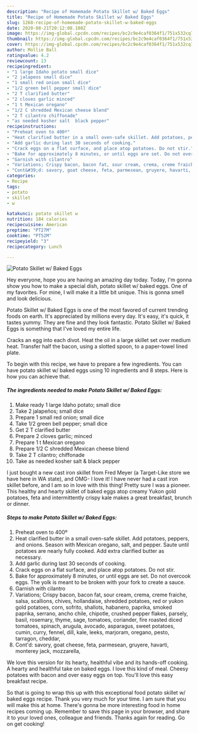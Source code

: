 ```yaml
---
description: "Recipe of Homemade Potato Skillet w/ Baked Eggs"
title: "Recipe of Homemade Potato Skillet w/ Baked Eggs"
slug: 1268-recipe-of-homemade-potato-skillet-w-baked-eggs
date: 2020-08-21T20:12:08.108Z
image: https://img-global.cpcdn.com/recipes/bc2c9e4caf0364f1/751x532cq70/potato-skillet-w-baked-eggs-recipe-main-photo.jpg
thumbnail: https://img-global.cpcdn.com/recipes/bc2c9e4caf0364f1/751x532cq70/potato-skillet-w-baked-eggs-recipe-main-photo.jpg
cover: https://img-global.cpcdn.com/recipes/bc2c9e4caf0364f1/751x532cq70/potato-skillet-w-baked-eggs-recipe-main-photo.jpg
author: Mollie Ball
ratingvalue: 4.2
reviewcount: 13
recipeingredient:
- "1 large Idaho potato small dice"
- "2 jalapeos small dice"
- "1 small red onion small dice"
- "1/2 green bell pepper small dice"
- "2 T clarified butter"
- "2 cloves garlic minced"
- "1 t Mexican oregano"
- "1/2 C shredded Mexican cheese blend"
- "2 T cilantro chiffonade"
- "as needed kosher salt  black pepper"
recipeinstructions:
- "Preheat oven to 400º"
- "Heat clarified butter in a small oven-safe skillet. Add potatoes, peppers, and onions. Season with Mexican oregano, salt, and pepper. Saute until potatoes are nearly fully cooked. Add extra clarified butter as necessary."
- "Add garlic during last 30 seconds of cooking."
- "Crack eggs on a flat surface, and place atop potatoes. Do not stir."
- "Bake for approximately 8 minutes, or until eggs are set. Do not overcook eggs. The yolk is meant to be broken with your fork to create a sauce."
- "Garnish with cilantro"
- "Variations; Crispy bacon, bacon fat, sour cream, crema, creme fraiche, salsa, scallions, chives, hollandaise, shredded potatoes, red or yukon gold potatoes, corn, sofrito, shallots, habanero, paprika, smoked paprika, serrano, ancho chile, chipotle, crushed pepper flakes, parsely, basil, rosemary, thyme, sage, tomatoes, coriander, fire roasted diced tomatoes, spinach, arugula, avocado, asparagus, sweet potatoes, cumin, curry, fennel, dill, kale, leeks, marjoram, oregano, pesto, tarragon, cheddar,"
- "Cont&#39;d: savory, goat cheese, feta, parmesean, gruyere, havarti, monterey jack, mozzarella,"
categories:
- Recipe
tags:
- potato
- skillet
- w

katakunci: potato skillet w 
nutrition: 184 calories
recipecuisine: American
preptime: "PT27M"
cooktime: "PT52M"
recipeyield: "3"
recipecategory: Lunch

---
```



![Potato Skillet w/ Baked Eggs](https://img-global.cpcdn.com/recipes/bc2c9e4caf0364f1/751x532cq70/potato-skillet-w-baked-eggs-recipe-main-photo.jpg)

Hey everyone, hope you are having an amazing day today. Today, I'm gonna show you how to make a special dish, potato skillet w/ baked eggs. One of my favorites. For mine, I will make it a little bit unique. This is gonna smell and look delicious.

Potato Skillet w/ Baked Eggs is one of the most favored of current trending foods on earth. It's appreciated by millions every day. It's easy, it's quick, it tastes yummy. They are fine and they look fantastic. Potato Skillet w/ Baked Eggs is something that I've loved my entire life.

Cracks an egg into each divot. Heat the oil in a large skillet set over medium heat. Transfer half the bacon, using a slotted spoon, to a paper-towel lined plate.


To begin with this recipe, we have to prepare a few ingredients. You can have potato skillet w/ baked eggs using 10 ingredients and 8 steps. Here is how you can achieve that.

<!--inarticleads1-->

##### The ingredients needed to make Potato Skillet w/ Baked Eggs:

1. Make ready 1 large Idaho potato; small dice
1. Take 2 jalapeños; small dice
1. Prepare 1 small red onion; small dice
1. Take 1/2 green bell pepper; small dice
1. Get 2 T clarified butter
1. Prepare 2 cloves garlic; minced
1. Prepare 1 t Mexican oregano
1. Prepare 1/2 C shredded Mexican cheese blend
1. Take 2 T cilantro; chiffonade
1. Take as needed kosher salt &amp; black pepper


I just bought a new cast iron skillet from Fred Meyer (a Target-Like store we have here in WA state), and OMG- I love it! I have never had a cast iron skillet before, and I am so in love with this thing! Pretty sure I was a pioneer. This healthy and hearty skillet of baked eggs atop creamy Yukon gold potatoes, feta and intermittently crispy kale makes a great breakfast, brunch or dinner. 

<!--inarticleads2-->

##### Steps to make Potato Skillet w/ Baked Eggs:

1. Preheat oven to 400º
1. Heat clarified butter in a small oven-safe skillet. Add potatoes, peppers, and onions. Season with Mexican oregano, salt, and pepper. Saute until potatoes are nearly fully cooked. Add extra clarified butter as necessary.
1. Add garlic during last 30 seconds of cooking.
1. Crack eggs on a flat surface, and place atop potatoes. Do not stir.
1. Bake for approximately 8 minutes, or until eggs are set. Do not overcook eggs. The yolk is meant to be broken with your fork to create a sauce.
1. Garnish with cilantro
1. Variations; Crispy bacon, bacon fat, sour cream, crema, creme fraiche, salsa, scallions, chives, hollandaise, shredded potatoes, red or yukon gold potatoes, corn, sofrito, shallots, habanero, paprika, smoked paprika, serrano, ancho chile, chipotle, crushed pepper flakes, parsely, basil, rosemary, thyme, sage, tomatoes, coriander, fire roasted diced tomatoes, spinach, arugula, avocado, asparagus, sweet potatoes, cumin, curry, fennel, dill, kale, leeks, marjoram, oregano, pesto, tarragon, cheddar,
1. Cont&#39;d: savory, goat cheese, feta, parmesean, gruyere, havarti, monterey jack, mozzarella,


We love this version for its hearty, healthful vibe and its hands-off cooking. A hearty and healthful take on baked eggs. I love this kind of meal. Cheesy potatoes with bacon and over easy eggs on top. You&#39;ll love this easy breakfast recipe. 

So that is going to wrap this up with this exceptional food potato skillet w/ baked eggs recipe. Thank you very much for your time. I am sure that you will make this at home. There's gonna be more interesting food in home recipes coming up. Remember to save this page in your browser, and share it to your loved ones, colleague and friends. Thanks again for reading. Go on get cooking!
